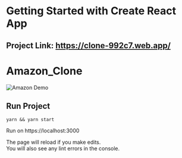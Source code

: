 # Getting Started with Create React App

## Project Link: https://clone-992c7.web.app/

# Amazon_Clone

![Amazon Demo](https://github.com/ammarjussa/Whatsapp_Clone/blob/master/amazon_demo.gif)

## Run Project

`yarn && yarn start`

Run on https://localhost:3000

The page will reload if you make edits.\
You will also see any lint errors in the console.

